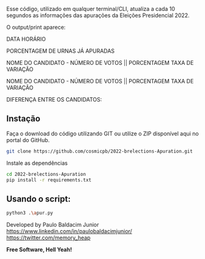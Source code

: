 
Esse código, utilizado em qualquer terminal/CLI, atualiza a cada 10 segundos as informações das apurações da Eleições Presidencial 2022.

O output/print aparece:

DATA HORÁRIO

PORCENTAGEM DE URNAS JÁ APURADAS

NOME DO CANDIDATO - NÚMERO DE VOTOS || PORCENTAGEM          TAXA DE VARIAÇÃO

NOME DO CANDIDATO - NÚMERO DE VOTOS || PORCENTAGEM          TAXA DE VARIAÇÃO

DIFERENÇA ENTRE OS CANDIDATOS:



## Instação

Faça o download do código utilizando GIT ou utilize o ZIP disponível aqui no portal do GitHub.

```sh
git clone https://github.com/cosmicpb/2022-brelections-Apuration.git

```

Instale as dependências

```sh
cd 2022-brelections-Apuration
pip install -r requirements.txt
```

## Usando o script:
```sh
python3 .\apur.py
```


Developed by Paulo Baldacim Junior
https://www.linkedin.com/in/paulobaldacimjunior/
https://twitter.com/memory_heap

**Free Software, Hell Yeah!**


